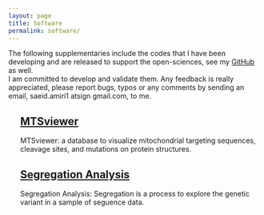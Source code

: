 ```yaml
---
layout: page
title: Software
permalink: software/
---
```


The following supplementaries include the codes that I have been developing and are released to support the open-sciences, see my [GitHub](https://github.com/neurobioinfo) as well.  
I am committed to develop and validate them. Any feedback is really appreciated, please report bugs, typos or any comments by sending an email, saeid.amiri1 atsign gmail.com, to me. 




<ul>
<h2>  
  <a href="https://mtsviewer.shinyapps.io/MTSviewer/ "> MTSviewer
  </a>
</h2>
<p>
MTSviewer: a database to visualize mitochondrial targeting sequences, cleavage sites, and mutations on protein structures.
</p>
</ul>

<ul>
<h2>  
  <a href="https://github.com/neurobioinfo/seganalysis"> Segregation Analysis
  </a>
</h2>
<p>
Segregation Analysis: Segregation is a process to explore the genetic variant in a sample of seguence data.
</p>
</ul>




